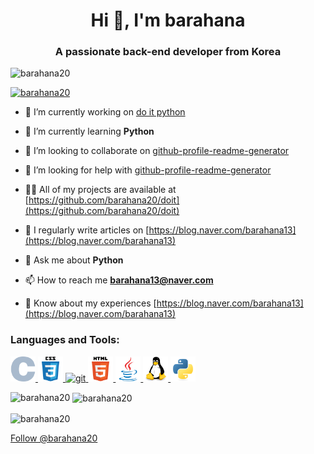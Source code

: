 <h1 align="center">Hi 👋, I'm barahana</h1>
<h3 align="center">A passionate back-end developer from Korea</h3>

<p align="left"> <img src="https://komarev.com/ghpvc/?username=barahana20&label=Profile%20views&color=0e75b6&style=flat" alt="barahana20" /> </p>

<p align="left"> <a href="https://github.com/ryo-ma/github-profile-trophy"><img src="https://github-profile-trophy.vercel.app/?username=barahana20" alt="barahana20" /></a> </p>

- 🔭 I’m currently working on [do it python](https://github.com/barahana20/doit)

- 🌱 I’m currently learning **Python**

- 👯 I’m looking to collaborate on [github-profile-readme-generator](https://github.com/barahana20/doit)

- 🤝 I’m looking for help with [github-profile-readme-generator](https://github.com/barahana20/doit)

- 👨‍💻 All of my projects are available at [https://github.com/barahana20/doit](https://github.com/barahana20/doit)

- 📝 I regularly write articles on [https://blog.naver.com/barahana13](https://blog.naver.com/barahana13)

- 💬 Ask me about **Python**

- 📫 How to reach me **barahana13@naver.com**

- 📄 Know about my experiences [https://blog.naver.com/barahana13](https://blog.naver.com/barahana13)


<h3 align="left">Languages and Tools:</h3>
<p align="left"> <a href="https://www.cprogramming.com/" target="_blank"> <img src="https://raw.githubusercontent.com/devicons/devicon/master/icons/c/c-original.svg" alt="c" width="40" height="40"/> </a> <a href="https://www.w3schools.com/css/" target="_blank"> <img src="https://raw.githubusercontent.com/devicons/devicon/master/icons/css3/css3-original-wordmark.svg" alt="css3" width="40" height="40"/> </a> <a href="https://git-scm.com/" target="_blank"> <img src="https://www.vectorlogo.zone/logos/git-scm/git-scm-icon.svg" alt="git" width="40" height="40"/> </a> <a href="https://www.w3.org/html/" target="_blank"> <img src="https://raw.githubusercontent.com/devicons/devicon/master/icons/html5/html5-original-wordmark.svg" alt="html5" width="40" height="40"/> </a> <a href="https://www.java.com" target="_blank"> <img src="https://raw.githubusercontent.com/devicons/devicon/master/icons/java/java-original.svg" alt="java" width="40" height="40"/> </a> <a href="https://www.linux.org/" target="_blank"> <img src="https://raw.githubusercontent.com/devicons/devicon/master/icons/linux/linux-original.svg" alt="linux" width="40" height="40"/> </a> <a href="https://www.python.org" target="_blank"> <img src="https://raw.githubusercontent.com/devicons/devicon/master/icons/python/python-original.svg" alt="python" width="40" height="40"/> </a> </p>

<p><img align="left" src="https://github-readme-stats.vercel.app/api/top-langs?username=barahana20&show_icons=true&locale=en&layout=compact" alt="barahana20" /></p>

<p>&nbsp;<img align="center" src="https://github-readme-stats.vercel.app/api?username=barahana20&show_icons=true&locale=en" alt="barahana20" /></p>

<p><img align="center" src="https://github-readme-streak-stats.herokuapp.com/?user=barahana20&" alt="barahana20" /></p>

<!-- Place this tag where you want the button to render. -->
<a class="github-button" href="https://github.com/barahana20" data-color-scheme="no-preference: light; light: light; dark: dark;" data-size="large" data-show-count="true" aria-label="Follow @barahana20 on GitHub">Follow @barahana20</a>

<!-- Place this tag in your head or just before your close body tag. -->
<script async defer src="https://buttons.github.io/buttons.js"></script>

